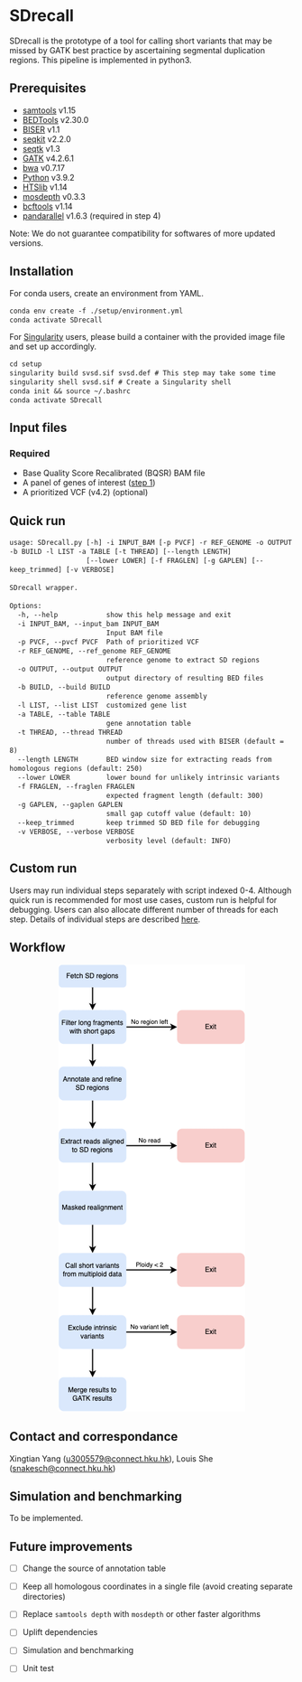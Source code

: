 # SDrecall

SDrecall is the prototype of a tool for calling short variants that may be missed by GATK best practice by ascertaining segmental duplication regions. This pipeline is implemented in python3. 

## Prerequisites
* [samtools](http://www.htslib.org/) v1.15
* [BEDTools](https://bedtools.readthedocs.io/en/latest/) v2.30.0
* [BISER](https://github.com/0xTCG/biser) v1.1
* [seqkit](https://github.com/shenwei356/seqkit) v2.2.0
* [seqtk](https://github.com/lh3/seqtk) v1.3
* [GATK](https://gatk.broadinstitute.org/hc/en-us) v4.2.6.1
* [bwa](https://github.com/lh3/bwa) v0.7.17
* [Python](https://www.python.org/downloads/) v3.9.2
* [HTSlib](http://www.htslib.org/download/) v1.14
* [mosdepth](https://github.com/brentp/mosdepth) v0.3.3
* [bcftools](http://www.htslib.org/download/) v1.14
* [pandarallel](https://pypi.org/project/pandarallel/) v1.6.3 (required in step 4)

Note: We do not guarantee compatibility for softwares of more updated versions.

## Installation
For conda users, create an environment from YAML.
```{bash}
conda env create -f ./setup/environment.yml
conda activate SDrecall
```
For [Singularity](https://docs.sylabs.io/guides/3.0/user-guide/quick_start.html) users, please build a container with the provided image file and set up accordingly.

```{bash}
cd setup 
singularity build svsd.sif svsd.def # This step may take some time
singularity shell svsd.sif # Create a Singularity shell
conda init && source ~/.bashrc
conda activate SDrecall
```

## Input files
### Required
* Base Quality Score Recalibrated (BQSR) BAM file
* A panel of genes of interest ([step 1](https://github.com/snakesch/SDrecall/blob/main/doc/customRun.md))
* A prioritized VCF (v4.2) (optional)

## Quick run
```{bash}
usage: SDrecall.py [-h] -i INPUT_BAM [-p PVCF] -r REF_GENOME -o OUTPUT -b BUILD -l LIST -a TABLE [-t THREAD] [--length LENGTH]
                   [--lower LOWER] [-f FRAGLEN] [-g GAPLEN] [--keep_trimmed] [-v VERBOSE]

SDrecall wrapper.

Options:
  -h, --help            show this help message and exit
  -i INPUT_BAM, --input_bam INPUT_BAM
                        Input BAM file
  -p PVCF, --pvcf PVCF  Path of prioritized VCF
  -r REF_GENOME, --ref_genome REF_GENOME
                        reference genome to extract SD regions
  -o OUTPUT, --output OUTPUT
                        output directory of resulting BED files
  -b BUILD, --build BUILD
                        reference genome assembly
  -l LIST, --list LIST  customized gene list
  -a TABLE, --table TABLE
                        gene annotation table
  -t THREAD, --thread THREAD
                        number of threads used with BISER (default = 8)
  --length LENGTH       BED window size for extracting reads from homologous regions (default: 250)
  --lower LOWER         lower bound for unlikely intrinsic variants
  -f FRAGLEN, --fraglen FRAGLEN
                        expected fragment length (default: 300)
  -g GAPLEN, --gaplen GAPLEN
                        small gap cutoff value (default: 10)
  --keep_trimmed        keep trimmed SD BED file for debugging
  -v VERBOSE, --verbose VERBOSE
                        verbosity level (default: INFO)

```
## Custom run
Users may run individual steps separately with script indexed 0-4. Although quick run is recommended for most use cases, custom run is helpful for debugging. Users can also allocate different number of threads for each step. Details of individual steps are described [here](doc/customRun.md).

## Workflow
<p align="center">
  <img src="doc/SDrecall.png" />
</p>

## Contact and correspondance
Xingtian Yang (u3005579@connect.hku.hk), Louis She (snakesch@connect.hku.hk)

## Simulation and benchmarking

To be implemented.

## Future improvements
- [ ] Change the source of annotation table
- [ ] Keep all homologous coordinates in a single file (avoid creating separate directories)
- [ ] Replace `samtools depth` with `mosdepth` or other faster algorithms
- [ ] Uplift dependencies
- [ ] Simulation and benchmarking
- [ ] Unit test


